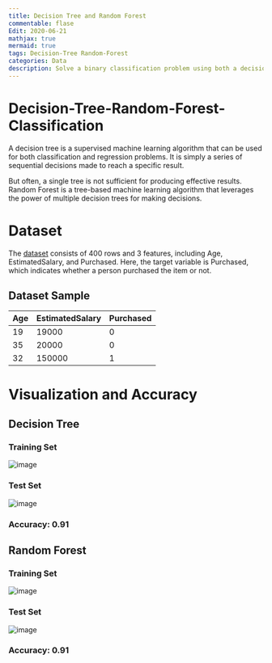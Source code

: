 ```yaml
---
title: Decision Tree and Random Forest
commentable: flase
Edit: 2020-06-21
mathjax: true
mermaid: true
tags: Decision-Tree Random-Forest
categories: Data
description: Solve a binary classification problem using both a decision tree as well as a random forest.
---
```


# Decision-Tree-Random-Forest-Classification

A decision tree is a supervised machine learning algorithm that can be used for both classification and regression problems. It is simply a series of sequential decisions made to reach a specific result.

But often, a single tree is not sufficient for producing effective results. Random Forest is a tree-based machine learning algorithm that leverages the power of multiple decision trees for making decisions.

# Dataset

The [dataset](https://github.com/jyang-zhou/Decision-Tree-Random-Forest-Classification/blob/main/Social_Network_Ads.csv) consists of 400 rows and 3 features, including Age, EstimatedSalary, and Purchased. Here, the target variable is Purchased, which indicates whether a person purchased the item or not.

## Dataset Sample
|Age|EstimatedSalary|Purchased|
|---|---------------|---------|
|19|19000|0|
|35|20000|0|
|32|150000|1|

# Visualization and Accuracy
## Decision Tree
### Training Set

![image](https://user-images.githubusercontent.com/95513386/146701601-c573737e-f381-42c6-892c-952e89c930b1.png)

### Test Set

![image](https://user-images.githubusercontent.com/95513386/146701627-2aaa8df5-2fe5-416a-aade-6249ec64c62f.png)

### Accuracy: 0.91


## Random Forest
### Training Set

![image](https://user-images.githubusercontent.com/95513386/146701527-a983c4d4-f775-4b98-9b3c-e7d944e86c0d.png)

### Test Set

![image](https://user-images.githubusercontent.com/95513386/146701672-fbe4f6c4-90c7-40a6-81e0-f9db1e9b4cbd.png)

### Accuracy: 0.91

